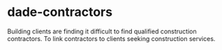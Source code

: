 # dade-contractors
Building clients are finding it difficult to find qualified construction contractors. To link contractors to clients seeking construction services.
